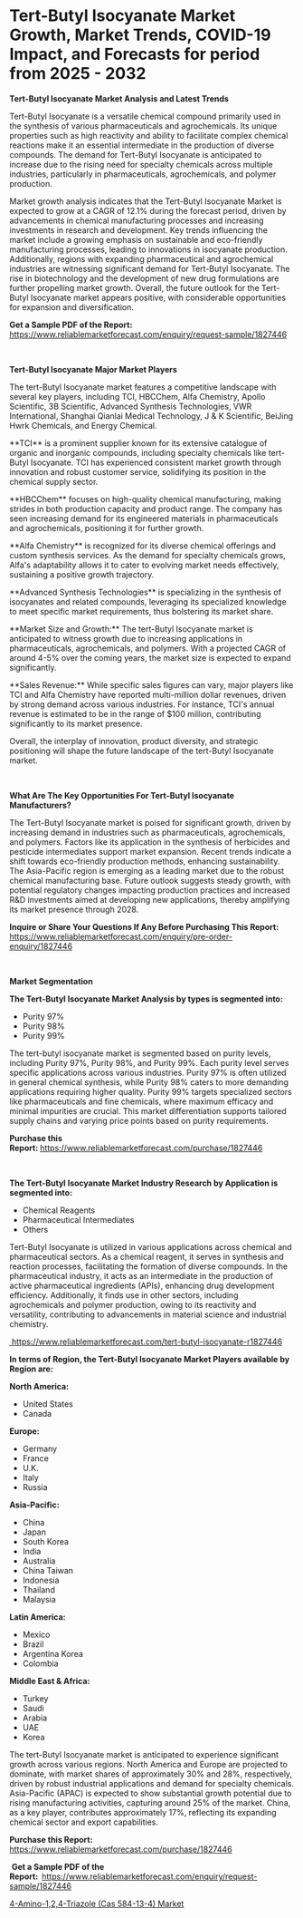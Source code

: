 <p><h1>Tert-Butyl Isocyanate Market Growth, Market Trends, COVID-19 Impact, and Forecasts for period from 2025 - 2032</h1></p><p><strong>Tert-Butyl Isocyanate Market Analysis and Latest Trends</strong></p>
<p><p>Tert-Butyl Isocyanate is a versatile chemical compound primarily used in the synthesis of various pharmaceuticals and agrochemicals. Its unique properties such as high reactivity and ability to facilitate complex chemical reactions make it an essential intermediate in the production of diverse compounds. The demand for Tert-Butyl Isocyanate is anticipated to increase due to the rising need for specialty chemicals across multiple industries, particularly in pharmaceuticals, agrochemicals, and polymer production.</p><p>Market growth analysis indicates that the Tert-Butyl Isocyanate Market is expected to grow at a CAGR of 12.1% during the forecast period, driven by advancements in chemical manufacturing processes and increasing investments in research and development. Key trends influencing the market include a growing emphasis on sustainable and eco-friendly manufacturing processes, leading to innovations in isocyanate production. Additionally, regions with expanding pharmaceutical and agrochemical industries are witnessing significant demand for Tert-Butyl Isocyanate. The rise in biotechnology and the development of new drug formulations are further propelling market growth. Overall, the future outlook for the Tert-Butyl Isocyanate market appears positive, with considerable opportunities for expansion and diversification.</p></p>
<p><strong>Get a Sample PDF of the Report:&nbsp;</strong> <a href="https://www.reliablemarketforecast.com/enquiry/request-sample/1827446?utm_campaign=3091&utm_medium=2&utm_source=Github&utm_content=ia&utm_term=03042025&utm_id=tert-butyl-isocyanate">https://www.reliablemarketforecast.com/enquiry/request-sample/1827446</a></p>
<p>&nbsp;</p>
<p><strong>Tert-Butyl Isocyanate Major Market Players</strong></p>
<p><p>The tert-Butyl Isocyanate market features a competitive landscape with several key players, including TCI, HBCChem, Alfa Chemistry, Apollo Scientific, 3B Scientific, Advanced Synthesis Technologies, VWR International, Shanghai Qianlai Medical Technology, J & K Scientific, BeiJing Hwrk Chemicals, and Energy Chemical. </p><p>**TCI** is a prominent supplier known for its extensive catalogue of organic and inorganic compounds, including specialty chemicals like tert-Butyl Isocyanate. TCI has experienced consistent market growth through innovation and robust customer service, solidifying its position in the chemical supply sector.</p><p>**HBCChem** focuses on high-quality chemical manufacturing, making strides in both production capacity and product range. The company has seen increasing demand for its engineered materials in pharmaceuticals and agrochemicals, positioning it for further growth.</p><p>**Alfa Chemistry** is recognized for its diverse chemical offerings and custom synthesis services. As the demand for specialty chemicals grows, Alfa's adaptability allows it to cater to evolving market needs effectively, sustaining a positive growth trajectory.</p><p>**Advanced Synthesis Technologies** is specializing in the synthesis of isocyanates and related compounds, leveraging its specialized knowledge to meet specific market requirements, thus bolstering its market share.</p><p>**Market Size and Growth:** The tert-Butyl Isocyanate market is anticipated to witness growth due to increasing applications in pharmaceuticals, agrochemicals, and polymers. With a projected CAGR of around 4-5% over the coming years, the market size is expected to expand significantly.</p><p>**Sales Revenue:** While specific sales figures can vary, major players like TCI and Alfa Chemistry have reported multi-million dollar revenues, driven by strong demand across various industries. For instance, TCI's annual revenue is estimated to be in the range of $100 million, contributing significantly to its market presence. </p><p>Overall, the interplay of innovation, product diversity, and strategic positioning will shape the future landscape of the tert-Butyl Isocyanate market.</p></p>
<p>&nbsp;</p>
<p><strong>What Are The Key Opportunities For Tert-Butyl Isocyanate Manufacturers?</strong></p>
<p><p>The Tert-Butyl Isocyanate market is poised for significant growth, driven by increasing demand in industries such as pharmaceuticals, agrochemicals, and polymers. Factors like its application in the synthesis of herbicides and pesticide intermediates support market expansion. Recent trends indicate a shift towards eco-friendly production methods, enhancing sustainability. The Asia-Pacific region is emerging as a leading market due to the robust chemical manufacturing base. Future outlook suggests steady growth, with potential regulatory changes impacting production practices and increased R&D investments aimed at developing new applications, thereby amplifying its market presence through 2028.</p></p>
<p><strong>Inquire or Share Your Questions If Any Before Purchasing This Report:</strong> <a href="https://www.reliablemarketforecast.com/enquiry/pre-order-enquiry/1827446?utm_campaign=3091&utm_medium=2&utm_source=Github&utm_content=ia&utm_term=03042025&utm_id=tert-butyl-isocyanate">https://www.reliablemarketforecast.com/enquiry/pre-order-enquiry/1827446</a></p>
<p>&nbsp;</p>
<p><strong>Market Segmentation</strong></p>
<p><strong>The Tert-Butyl Isocyanate Market Analysis by types is segmented into:</strong></p>
<p><ul><li>Purity 97%</li><li>Purity 98%</li><li>Purity 99%</li></ul></p>
<p><p>The tert-butyl isocyanate market is segmented based on purity levels, including Purity 97%, Purity 98%, and Purity 99%. Each purity level serves specific applications across various industries. Purity 97% is often utilized in general chemical synthesis, while Purity 98% caters to more demanding applications requiring higher quality. Purity 99% targets specialized sectors like pharmaceuticals and fine chemicals, where maximum efficacy and minimal impurities are crucial. This market differentiation supports tailored supply chains and varying price points based on purity requirements.</p></p>
<p><strong>Purchase this Report:&nbsp;</strong><a href="https://www.reliablemarketforecast.com/purchase/1827446?utm_campaign=3091&utm_medium=2&utm_source=Github&utm_content=ia&utm_term=03042025&utm_id=tert-butyl-isocyanate">https://www.reliablemarketforecast.com/purchase/1827446</a></p>
<p>&nbsp;</p>
<p><strong>The Tert-Butyl Isocyanate Market Industry Research by Application is segmented into:</strong></p>
<p><ul><li>Chemical Reagents</li><li>Pharmaceutical Intermediates</li><li>Others</li></ul></p>
<p><p>Tert-Butyl Isocyanate is utilized in various applications across chemical and pharmaceutical sectors. As a chemical reagent, it serves in synthesis and reaction processes, facilitating the formation of diverse compounds. In the pharmaceutical industry, it acts as an intermediate in the production of active pharmaceutical ingredients (APIs), enhancing drug development efficiency. Additionally, it finds use in other sectors, including agrochemicals and polymer production, owing to its reactivity and versatility, contributing to advancements in material science and industrial chemistry.</p></p>
<p><a href="https://www.reliablemarketforecast.com/tert-butyl-isocyanate-r1827446?utm_campaign=3091&utm_medium=2&utm_source=Github&utm_content=ia&utm_term=03042025&utm_id=tert-butyl-isocyanate">&nbsp;https://www.reliablemarketforecast.com/tert-butyl-isocyanate-r1827446</a></p>
<p><strong>In terms of Region, the Tert-Butyl Isocyanate Market Players available by Region are:</strong></p>
<p>
    <p> <strong> North America: </strong>
        <ul>
            <li>United States</li>
            <li>Canada</li>
        </ul>
        </p> 
    <p> <strong> Europe: </strong>
        <ul>
            <li>Germany</li>
            <li>France</li>
            <li>U.K.</li>
            <li>Italy</li>
            <li>Russia</li>
        </ul>
        </p> 
    <p> <strong> Asia-Pacific: </strong>
        <ul>
            <li>China</li>
            <li>Japan</li>
            <li>South Korea</li>
            <li>India</li>
            <li>Australia</li>
            <li>China Taiwan</li>
            <li>Indonesia</li>
            <li>Thailand</li>
            <li>Malaysia</li>
        </ul>
        </p> 
    <p> <strong> Latin America: </strong>
        <ul>
            <li>Mexico</li>
            <li>Brazil</li>
            <li>Argentina Korea</li>
            <li>Colombia</li>
        </ul>
        </p> 
    <p> <strong> Middle East & Africa: </strong>
        <ul>
            <li>Turkey</li>
            <li>Saudi</li>
            <li>Arabia</li>
            <li>UAE</li>
            <li>Korea</li>
        </ul>
    </p>
    </p>
<p><p>The tert-Butyl Isocyanate market is anticipated to experience significant growth across various regions. North America and Europe are projected to dominate, with market shares of approximately 30% and 28%, respectively, driven by robust industrial applications and demand for specialty chemicals. Asia-Pacific (APAC) is expected to show substantial growth potential due to rising manufacturing activities, capturing around 25% of the market. China, as a key player, contributes approximately 17%, reflecting its expanding chemical sector and export capabilities.</p></p>
<p><strong>Purchase this Report: </strong><a href="https://www.reliablemarketforecast.com/purchase/1827446?utm_campaign=3091&utm_medium=2&utm_source=Github&utm_content=ia&utm_term=03042025&utm_id=tert-butyl-isocyanate">https://www.reliablemarketforecast.com/purchase/1827446</a></p>
<p>&nbsp;<strong>Get a Sample PDF of the Report:&nbsp;&nbsp;</strong><a href="https://www.reliablemarketforecast.com/enquiry/request-sample/1827446?utm_campaign=3091&utm_medium=2&utm_source=Github&utm_content=ia&utm_term=03042025&utm_id=tert-butyl-isocyanate">https://www.reliablemarketforecast.com/enquiry/request-sample/1827446</a></p>
<p><strong></strong></p>
<p><p><a href="https://github.com/miottaredlin79/Market-Research-Report-List-1/blob/main/4-amino-124-triazole-cas-584-13-4-market.md?utm_campaign=3091&utm_medium=2&utm_source=Github&utm_content=ia&utm_term=03042025&utm_id=tert-butyl-isocyanate">4-Amino-1,2,4-Triazole (Cas 584-13-4) Market</a></p></p>